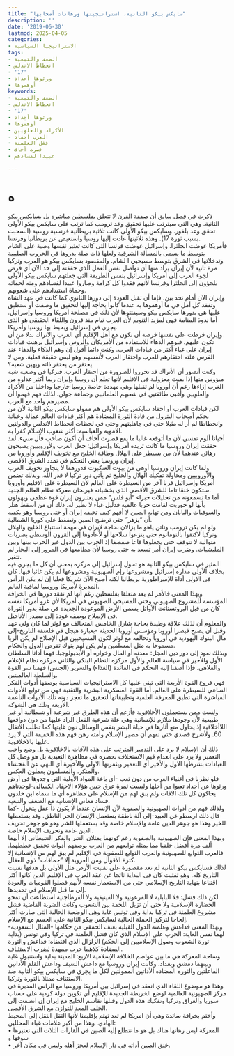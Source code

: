 ```yaml
---
title: "سايكس بيكو الثانية، استراتيجيتها ورهانات أصحابها"
description: ''
date: '2019-06-30'
lastmod: 2025-04-05
categories:
- الاستراتيجيا السياسية
tags:
- الضعف والتبعية
- انحطاط الاندلس
- '17'
- ورثوها أجداد
- أوهموها
keywords:
- الضعف والتبعية
- انحطاط الاندلس
- '17'
- ورثوها أجداد
- أوهموها
- الأكراد والعلويين
- العرب احفاد
- فشل العلمنة
- فصرت أخاف
- عبيدا لفسادهم

---
```

# **ه**

ذكرت في فصل سابق أن صفقة القرن لا تتعلق بفلسطين مباشرة بل بسايكس بيكو الثانية. وهي التي سيترتب عليها تحقيق وعد ترومب كما ترتب على سايكس بيكو الأولى تحقق وعد بلفور. وسايكس بيكو الأولى كانت ثلاثية بريطانية فرنسية روسية (انسحبت بسبب ثورة 17). وهذه ثلاثيتها عادت إليها روسيا واستعيض عن بريطانيا وفرنسا.  
فأمريكا عوضت انجلترا. وإسرائيل عوضت فرنسا التي كانت تعتبر نفسها وصية على الشام بتوسط ما يسمى بالمسألة الشرقية ولعلها ذات صلة بدروها في الحروب الصليبية وتدخلاتها في الشرق بتوسط مسيحيي ا لشام. والمقصود بسايكس بيكو هو العرب وتركيا مرة ثانية لأن إيران يراد منها أن تواصل نفس العمل الذي حققته إلى حد الآن أي فرض لجوء العرب إلى أمريكا وإسرائيل بنفس الطريقة التي جعلتهم سايكس بيكو الأولى يلجؤون إلى انجلترا وفرنسا لأنهم فقدوا كل كرامة وصاروا عبيدا لفسادهم ومنه لحماته وحماة استبدادهم على شعوبهم.  
وإيران الآن أمام تحد بين. فإما أن تقبل العودة إلى دورها الثانوي كما كانت في عهد الشاه وتفقد كل أمل في ما أوهموها به عندما كانوا بحاجة إليها لتحقيق ما وصفت أو ستطبق عليها هي بدورها سايكس بيكو وسيفتتوها لأن ذلك في مصلحة أمريكا وروسيا وإسرائيل. أما ندوة المنامة فهي لمزيد التنويم لأن العرب نيام منذ قرون واللقاء الحقيقي هو الذي يجري في إسرائيل ويحيط بها روسيا وأمريكا.  
وإيران فرطت على نفسها فرصة أن تكون مع أهل الإقليم أي العرب والاتراك بدلا من أن تكون عليهم. فبوهم الدهاء للاستفادة من الأمريكان والروس وإسرائيل برهنت قيادات إيران على غباء أكثر من قيادات العرب. وكنت دائما أقول إن وهم الذكاء والدهاء عند الفرس علته احتقارهم للعرب واحتقار العرب لأنفسهم وهو ليس حقيقة فعلية. ومن لا يحتقر من يحتقر ذاته ويهين شعبه؟  
وكنت أتصور أن الأتراك قد تحرروا للضرورة من احتقار العرب. فتركيا في وضعية شبه ميؤوس منها إذا بقيت معزولـة في الاقليم لأنها تعلم أن روسيا وإيران ربما أكثر عداوة من الغرب إزاءها رغم أن أوروبا لم تقبلها وهي مهددة خاصة روسيا خارجيا وداخليا من الأكراد والعلويين وأغبى طائفتين في شعبهم العلمانيين وجماعة جولن. لذلك فهم فهموا أن مصيرهم واحد مع العرب.  
لكن قيادات العرب أو احفاد سايكس بيكو الأولى هم ممولو سايكس بيكو الثانية لأن من يحكم أصحاب البترول من قادة الثورة المضادة هم أكثر قيادات العالم عمالة وخيانة وانحطاطا لم أر له مثيلا حتى في جاهليتهم وحتى في لحظات انحطاط الاندلس والدولتين الاموية والعباسية: أكثر شعوب الإسلام كفرا به.  
أحيانا ألوم نفسي لأن ما أتوقعه غالبا ما يقع فصرت أخاف أن أكون صاحب فأل سيء. لقد حققت إيران وروسيا ما كانت تريده أمريكا وإسرائيل: جعل العرب ولأوروبيين يصبحون رهائن عندهما لأن من يسيطر على الهلال وطاقة الخليج مع تخويف الإقليم وأوروبا من إيران وروسيا يعني التحكم في تمدد الشرق الأقصى.  
ولما كانت إيران وروسيا أوهى من بيوت العنكبوت فدورهما لا يتجاوز تخويف العرب والأوروبيين ومحاولة تفكيك الهلال والخليج ثم يأتي دور تركيا لا قدر الله. وبذلك تضمن أمريكا وإسرائيل قرنا آخر من السيطرة على العالم لأن السيطرة على الاقليم وأوروبا ستكون خنقا تاما للشرق الأقصى الذي يخشيانه فيربحان معركة نظام العالم الجديد.  
أما ما تسمعونه من تحليلات خبراء “أبو فلس” ممن يعتبرون إيران قوة عظمى ويهولون بأنها لو حوربت لقامت حربا عالمية فدليل غباء لا نظير له. ذلك أن من أسقط هتلر والسوفيات واليابان ومن تهابه الصين لا أفهم كيف تخيفه إيران أو حتى روسيا وهو يكفيه أن “يزهر” حتى ترضـخ الصين وتضغط على كوريا الشمالية.  
ولو لم يكن ترومب وناتن ياهو ما يزالان بحاجة لإيران في مهمة استتباع الخليج والهلال وتركيا لاكتفوا بالتوماتوم حتى ينزعوا سلاحها أو لأعادوها إلى القرون الوسطى بضربات متوالية لا تتوقف حتى يجعلوها قاعا صفصفا إذ الحرب بين الدول غير الحرب بينها وبين المليشيات. وضرب إيران أمر تسعد به حتى روسيا لأن مطامعها في المرور إلى البحار لم تتغير.  
المثير في سايكس بيكو الثانية هو تحول إسرائيل إلى مركزه بمعنى أن كل ما يجري فيه بخلاف الأولى مداره إسرائيل ومشروعها رإم الصهيونية ومشروعها لم يكن غائبا فيها. كان في الاولى أداة للإمبراطورية بريطانيا لكنه أصبح الآن شريكا فعليا إن لم يكن الرأس المدبرة لأمريكا وروسيا لمافية العالم.  
وبهذا المعنى فالأمر لم يعد متعلقا بفلسطين رغم أنها لم تفقد دورها في الخرافة المؤسسة للمشروع الصهيوني وحتى المسيحي الصهيوني في أمريكا لأن غزو أمريكا نفسه كان من قبل البروتستانت الأوائل يسمى الأرض الموعودة الجديدة في صلة بدور التوراة في الإصلاح بوصفه عودة إلى مصدر الأناجيل.  
والمعلوم أن لذلك علاقة وطيدة بحاجة شارل الخامس المتحالف مع لوثر لما كان ولي عهد وقبل أن يصبح قيصرا أوروبا ومؤسس أوروبا الحديثة -بعبارة هيجل في فلسفة التاريخ-إلى مال البنوك اليهودية في أوروبا وتحالفه مع لوثر لكون المسيحيين قبل الإصلاح لم يكن الربا مسموحا به مثل المسلمين ولم يكن لهم بنوك تقرض الدول والحكام.  
وبذلك نعود إلى دور دين العجل: معدنه أو المال وخواره أو الأيديولوجيا. فهما أداتا السلطان الأول والأخير في سياسة العالم والأول مركزه النظام البنكي والثاني مركزه نظام الإعلام والملاهي. فإذا أضفنا إليه التحكم في المائدة (الغذاء) والسرير (الجنس) فهمنا سر القوة والسلطة العالميتين.  
فهي فروع القوة الأربعة التي تبنى عليها كل الاستراتيجيات السياسية بوصفها أدوات الفكر الساعي للسيطرة على العالم. أما القوة العسكرية البشرية والتقنية فهي من توابع الأدوات المباشرة التي تطبق المعرفة العلمية وتطبيقاتها لتحقيق ما تعجز دونه تلك الأدوات الناعمة الأربعة وتلك هي الشوكة.  
ولست ممن يستعملون الأخلاقوية فأزعم أن هذه الطرق غير شرعية أو شيطانية أو غير طبيعية لأن وجودها ملازم للإنسانية وهي علة شرعية الفعل الراد عليها من دون دوافعها اللاأخلاقية إذ يحاول منع أثارها في حياة البشر بنفس الوسائل دون غايتها كما تطلب الانفال 60. ولأشرح قصدي حتى نفهم أن مصير الإسلام وأمته رهن فهم هذه الحقيقة التي لا يرد عليها بالاخلاقوية.  
ذلك أن الإسلام لا يرد على التدمير المترتب على هذه الآفات بالاخلاقوية بل وضع واجب التعمير ولا يرد على انعدام قيم الاستخلاف بحصره في مظاهرة التعبدية بل هو وصل كل العبادات بشرطها الاول والأخير أي التعمير وبثمرتها الاولى والأخيرة أي النهي عن الفحشاء والمنكر. والمسلمون يعملون العكس.  
فلو نظرنا في أغنياء العرب من دون تعب -أي باعة المواد الأولية التي وجدوها في أرض ورثوها عن أجداد تعبوا من أجلها وليست ثمرة عرق جبين هؤلاء الاحفاد الكسالى-لوجدناهم يحاكون كل تلك الآفات ولم يبق لهم من الإسلام على مظاهره أي ما سماه ابن خلدون فساد معاني الإنسانية مع الضعف والتبعية.  
ولذلك فهم من أدوات الصهيونية والصفوية لأن الإنسان عندما لا يكون ذا عقل يتحول -كما قال ذلك ارسطو عن العبيد-إلى آلة ناطقة يستعمل الإنسان الحر الناطق. وقد يستعملها للخير وهذا هو جوهر الدين عامة والإسلام خاصة وقد يستعملها للشر وهو هو جوهر تحريف الدين عامة وتحريف الإسلام خاصة.  
وبهذا المعنى فإن الصهيونية والصفوية رغم كونهما يمثلان الشر والفكر الشيطاني إلا أنهما ألف مرة أفضل خلقيا مما يمثله توابعهم من العرب بوصفهم أدوات تحقيق خططهما. فالعرب التوابع للصهيونية والعرب التوابع للصفوية في الإقليم لم يبق لهم من الإنسانية إلا كثرة الأقوال ومن العروبة إلا “حماقات” ذوي العقال.  
لذلك فسايكس بيكو الثانية لم تعد مقصورة على تفتيت الأرض مثل الأولى بل هدفها تفتيت التاريخ كله. وهو تفتيت كان في البداية ناتجا عن عقد العرب في الإقليم الذين كانوا أكثر اقتناعا بنهاية التاريخ الإسلامي حتى من الاستعمار نفسه لأنهم فضلوا القوميات والعودة إلى ما قبل الإسلام في تحديدها.  
لكن ذلك فشل: فلا البابلية لا الفرعونية ولا الفينيقية ولا القرطاجنية استطاعت أن تمحو الحضارة الإسلامية ولا حتى أن تزيل اللحمة بين الشعوب وكانت الضربة القاضية فشل مشروع العلمنة في تركيا بداية وفي تونس غاية وهي الوضعية الحالية التي صارت أكثر إلحاحا لتركيز الحملة الحالية لسايكس بيكو الثانية على الحسم مع الإسلام.  
وبهذا المعنى فداعش وعلمنة الدول القبلية بعنف الحمقى من حكامها -المثال السعودية-لهما نفس الغاية: الحرب على الإسلام الذي كان فشل العلمنة في تركيا وفي تونس (بداية ثورة الشعوب وصول الإسلاميين إلى الحكم) الزلزال الذي اقتضاه: فداعش والثورة المضادة كلاهما حرب ممهدة لضرب الاستئناف.  
وساحة المعركة هي ما بين عواصم الخلافة الإسلامية الاربع: المدينة بداية واستنبول غاية وبينهما دمشق وبغداد. وكانت إيران وروسيا مع داعش السيف وداعش القلم الأداتين الفاعلتين والثورة المضادة الأداتين الممولتين لكل ما يجري في سايكس بيكو الثانية ضد الاستئناف ممثلا بالثورة وتركيا.  
وهذا هو موضوع اللقاء الذي انعقد في إسرائيل بين أمريكا وروسيا مع الراس المدبرة في مركز الصهيونية العالمية لوضع الخريطة الجديدة للإقليم أي تكوين دولة كردية على حساب سوريا والعراق وتركيا وتفكيك هذه الدول وقبلها تقاسم الخليج مع إيران إن انضمت إلى الحلف المعد للتوازن مع الشرق الأقصى.  
وأختم بخرافة سائدة وهي أن امريكا لم تعد تهتم بإقليمنا لأنها الثقل انتقل إلى المحيط الهادي. وهذا من أكبر علامات غباء المحللين:  
• المعركة ليس رهانها هناك بل هو ما تتطلع إليه الصين في القارات الثلاث التي تعتبرها سوقها و  
• خنق الصين أداته في دار الإسلام لعجز أهله وليس في مكان آخر.

###
